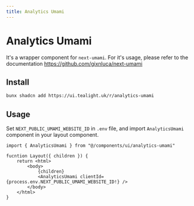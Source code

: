 ```yaml
---
title: Analytics Umami
---
```


# Analytics Umami

It's a wrapper component for `next-umami`. For it's usage, please refer to the documentation
https://github.com/gixnluca/next-umami

## Install
```bash
bunx shadcn add https://ui.tealight.uk/r/analytics-umami
```

## Usage

Set `NEXT_PUBLIC_UMAMI_WEBSITE_ID` in `.env` file, and import `AnalyticsUmami` component in your layout component.

```tsx {1,7}
import { AnalyticsUmami } from "@/components/ui/analytics-umami"

fucntion Layout({ children }) {
    return <html>
        <body>
            {children}
            <AnalyticsUmami clientId={process.env.NEXT_PUBLIC_UMAMI_WEBSITE_ID!} />
        </body>
    </html>
}
```